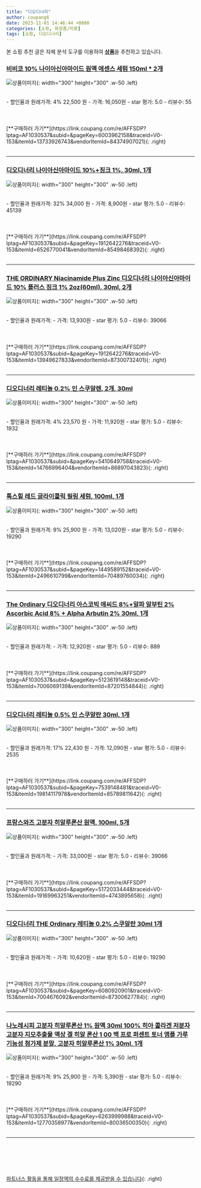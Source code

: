 ```yaml
---
title: "디오디너리"
author: coupang6
date: 2023-11-01 14:46:44 +0800
categories: [쇼핑, 화장품/미용]
tags: [쇼핑, 디오디너리]
---
```


본 쇼핑 추천 글은 자체 분석 도구를 이용하여 [**상품**](https://link.coupang.com/a/bao1ui)을 추천하고 있습니다.

### [비비코 10% 나이아신아마이드 원액 에센스 세럼 150ml * 2개](https://link.coupang.com/re/AFFSDP?lptag=AF1030537&subid=&pageKey=6003962158&traceid=V0-153&itemId=13733926743&vendorItemId=84374907021)

![상품이미지](https://thumbnail10.coupangcdn.com/thumbnails/remote/230x230ex/image/vendor_inventory/1339/51eb7728f103acb39a954fc1b78ed01623db06090a535db0ab8cc6023c97.jpg){: width="300" height="300" .w-50 .left}


<br>
- 할인율과 원래가격: 4%  22,500   원
- 가격: 16,050원
- star 평가: 5.0
- 리뷰수: 55
<br>
<br>
<br>
<br>
[**구매하러 가기**](https://link.coupang.com/re/AFFSDP?lptag=AF1030537&subid=&pageKey=6003962158&traceid=V0-153&itemId=13733926743&vendorItemId=84374907021){: .right}
<br>
<br>

---

### [디오디너리 나이아신아마이드 10%+징크 1%, 30ml, 1개](https://link.coupang.com/re/AFFSDP?lptag=AF1030537&subid=&pageKey=1912642276&traceid=V0-153&itemId=6526770041&vendorItemId=85498468392)

![상품이미지](https://thumbnail9.coupangcdn.com/thumbnails/remote/230x230ex/image/vendor_inventory/f23e/20cdde3c00e398957abc3a2d1c93eaa0428adc8bef7dd40e66b11ae24bea.jpg){: width="300" height="300" .w-50 .left}


<br>
- 할인율과 원래가격: 32%  34,000   원
- 가격: 8,900원
- star 평가: 5.0
- 리뷰수: 45139
<br>
<br>
<br>
<br>
[**구매하러 가기**](https://link.coupang.com/re/AFFSDP?lptag=AF1030537&subid=&pageKey=1912642276&traceid=V0-153&itemId=6526770041&vendorItemId=85498468392){: .right}
<br>
<br>

---

### [THE ORDINARY Niacinamide Plus Zinc 디오디너리 나이아신아마이드 10% 플러스 징크 1% 2oz(60ml), 30ml, 2개](https://link.coupang.com/re/AFFSDP?lptag=AF1030537&subid=&pageKey=1912642276&traceid=V0-153&itemId=13949627833&vendorItemId=87300732401)

![상품이미지](https://thumbnail9.coupangcdn.com/thumbnails/remote/230x230ex/image/vendor_inventory/e70d/1cc59db5d58b940b67339875c7a8618d0597c575c4c8f825813ec3e997e2.jpg){: width="300" height="300" .w-50 .left}


<br>
- 할인율과 원래가격: 
- 가격: 13,930원
- star 평가: 5.0
- 리뷰수: 39066
<br>
<br>
<br>
<br>
[**구매하러 가기**](https://link.coupang.com/re/AFFSDP?lptag=AF1030537&subid=&pageKey=1912642276&traceid=V0-153&itemId=13949627833&vendorItemId=87300732401){: .right}
<br>
<br>

---

### [디오디너리 레티놀 0.2% 인 스쿠알렌, 2개, 30ml](https://link.coupang.com/re/AFFSDP?lptag=AF1030537&subid=&pageKey=5410649758&traceid=V0-153&itemId=14766996404&vendorItemId=86897043823)

![상품이미지](https://thumbnail6.coupangcdn.com/thumbnails/remote/230x230ex/image/vendor_inventory/ac9e/35be2497e00388eceb7944e626e7f8286196931ac504d4c36d01718ebcb9.png){: width="300" height="300" .w-50 .left}


<br>
- 할인율과 원래가격: 4%  23,570   원
- 가격: 11,920원
- star 평가: 5.0
- 리뷰수: 1932
<br>
<br>
<br>
<br>
[**구매하러 가기**](https://link.coupang.com/re/AFFSDP?lptag=AF1030537&subid=&pageKey=5410649758&traceid=V0-153&itemId=14766996404&vendorItemId=86897043823){: .right}
<br>
<br>

---

### [톡스힐 레드 글라이콜릭 필링 세럼, 100ml, 1개](https://link.coupang.com/re/AFFSDP?lptag=AF1030537&subid=&pageKey=1449589152&traceid=V0-153&itemId=2496610799&vendorItemId=70489760034)

![상품이미지](https://thumbnail6.coupangcdn.com/thumbnails/remote/230x230ex/image/retail/images/2020/04/06/20/3/cb12cbf7-a306-47fd-9046-44bf4afa88ad.jpg){: width="300" height="300" .w-50 .left}


<br>
- 할인율과 원래가격: 9%  25,900   원
- 가격: 13,020원
- star 평가: 5.0
- 리뷰수: 19290
<br>
<br>
<br>
<br>
[**구매하러 가기**](https://link.coupang.com/re/AFFSDP?lptag=AF1030537&subid=&pageKey=1449589152&traceid=V0-153&itemId=2496610799&vendorItemId=70489760034){: .right}
<br>
<br>

---

### [The Ordinary 디오디너리 아스코빅 애씨드 8%+알파 알부틴 2% Ascorbic Acid 8% + Alpha Arbutin 2% 30ml, 1개](https://link.coupang.com/re/AFFSDP?lptag=AF1030537&subid=&pageKey=5123619148&traceid=V0-153&itemId=7006069139&vendorItemId=87201554844)

![상품이미지](https://thumbnail9.coupangcdn.com/thumbnails/remote/230x230ex/image/vendor_inventory/b29f/788a3a01132628fe2eccf44c9bbe6f34900f9559e14dcde1c2231826bc3d.jpg){: width="300" height="300" .w-50 .left}


<br>
- 할인율과 원래가격: 
- 가격: 12,920원
- star 평가: 5.0
- 리뷰수: 889
<br>
<br>
<br>
<br>
[**구매하러 가기**](https://link.coupang.com/re/AFFSDP?lptag=AF1030537&subid=&pageKey=5123619148&traceid=V0-153&itemId=7006069139&vendorItemId=87201554844){: .right}
<br>
<br>

---

### [디오디너리 레티놀 0.5% 인 스쿠알란 30ml, 1개](https://link.coupang.com/re/AFFSDP?lptag=AF1030537&subid=&pageKey=7539148481&traceid=V0-153&itemId=19814117978&vendorItemId=85789811642)

![상품이미지](https://thumbnail10.coupangcdn.com/thumbnails/remote/230x230ex/image/vendor_inventory/4e26/3273b1b0150e14555b105746c15829de76782992675d10d614e6dd5a3c89.jpg){: width="300" height="300" .w-50 .left}


<br>
- 할인율과 원래가격: 17%  22,430   원
- 가격: 12,090원
- star 평가: 5.0
- 리뷰수: 2535
<br>
<br>
<br>
<br>
[**구매하러 가기**](https://link.coupang.com/re/AFFSDP?lptag=AF1030537&subid=&pageKey=7539148481&traceid=V0-153&itemId=19814117978&vendorItemId=85789811642){: .right}
<br>
<br>

---

### [프랑스와즈 고분자 히알루론산 원액, 100ml, 5개](https://link.coupang.com/re/AFFSDP?lptag=AF1030537&subid=&pageKey=5172033444&traceid=V0-153&itemId=19169963251&vendorItemId=4743895658)

![상품이미지](https://thumbnail7.coupangcdn.com/thumbnails/remote/230x230ex/image/vendor_inventory/3544/0bfbd40051ffd1566556cf961136585f353be2ae83b0089786dbd89822b3.jpg){: width="300" height="300" .w-50 .left}


<br>
- 할인율과 원래가격: 
- 가격: 33,000원
- star 평가: 5.0
- 리뷰수: 39066
<br>
<br>
<br>
<br>
[**구매하러 가기**](https://link.coupang.com/re/AFFSDP?lptag=AF1030537&subid=&pageKey=5172033444&traceid=V0-153&itemId=19169963251&vendorItemId=4743895658){: .right}
<br>
<br>

---

### [디오디너리 THE Ordinary 레티놀 0.2% 스쿠알란 30ml 1개](https://link.coupang.com/re/AFFSDP?lptag=AF1030537&subid=&pageKey=6080920901&traceid=V0-153&itemId=7004676092&vendorItemId=87300627784)

![상품이미지](https://thumbnail6.coupangcdn.com/thumbnails/remote/230x230ex/image/vendor_inventory/7cb5/4e6dfc29b17f3f5b430e2aeee7471a56974326519fdb1675cb65380ad234.jpg){: width="300" height="300" .w-50 .left}


<br>
- 할인율과 원래가격: 
- 가격: 10,620원
- star 평가: 5.0
- 리뷰수: 19290
<br>
<br>
<br>
<br>
[**구매하러 가기**](https://link.coupang.com/re/AFFSDP?lptag=AF1030537&subid=&pageKey=6080920901&traceid=V0-153&itemId=7004676092&vendorItemId=87300627784){: .right}
<br>
<br>

---

### [나노레시피 고분자 히알루론산 1% 원액 30ml 100% 히아 콜라겐 저분자 고분자 지모추출물 액상 겔 히알 론산 1 00 백 프로 퍼센트 토너 앰플 가루 기능성 첨가제 분말, 고분자 히알루론산 1% 30ml, 1개](https://link.coupang.com/re/AFFSDP?lptag=AF1030537&subid=&pageKey=6263999988&traceid=V0-153&itemId=12770358977&vendorItemId=80036500350)

![상품이미지](https://thumbnail8.coupangcdn.com/thumbnails/remote/230x230ex/image/vendor_inventory/c948/07f8a23bfd5471267b7813f37d2bbdf01b0e351b689b0a34467e060701b6.png){: width="300" height="300" .w-50 .left}


<br>
- 할인율과 원래가격: 9%  25,900   원
- 가격: 5,390원
- star 평가: 5.0
- 리뷰수: 19290
<br>
<br>
<br>
<br>
[**구매하러 가기**](https://link.coupang.com/re/AFFSDP?lptag=AF1030537&subid=&pageKey=6263999988&traceid=V0-153&itemId=12770358977&vendorItemId=80036500350){: .right}
<br>
<br>

---
<br><br><br><br><br> [파트너스 활동을 통해 일정액의 수수료를 제공받을 수 있습니다](https://link.coupang.com/a/bao1ui){: .right}